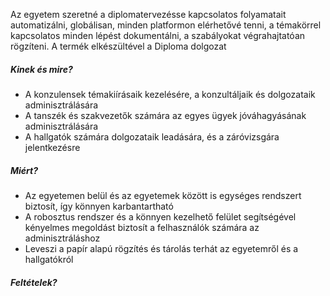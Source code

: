 Az egyetem szeretné a diplomatervezésse kapcsolatos folyamatait automatizálni, globálisan, minden platformon elérhetővé tenni, a témakörrel kapcsolatos minden lépést dokumentálni, a szabályokat végrahajtatóan rögzíteni.
A termék elkészültével a Diploma dolgozat


##### Kinek és mire?
- A konzulensek témakiírásaik kezelésére, a konzultáljaik és dolgozataik adminisztrálására
- A tanszék és szakvezetők számára az egyes ügyek jóváhagyásának adminisztrálására
- A hallgatók számára dolgozataik leadására, és a záróvizsgára jelentkezésre

##### Miért?
- Az egyetemen belül és az egyetemek között is egységes rendszert biztosít, így könnyen karbantartható
- A robosztus rendszer és a könnyen kezelhető felület segítségével kényelmes megoldást biztosít a felhasználók számára az adminisztráláshoz
- Leveszi a papír alapú rögzítés és tárolás terhát az egyetemről és a hallgatókról

##### Feltételek?
